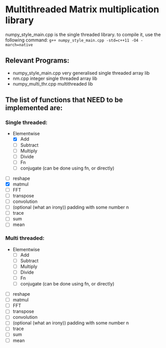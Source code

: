 # Multithreaded Matrix multiplication library

numpy_style_main.cpp is the single threaded library.
to compile it, use the following command:
`g++ numpy_style_main.cpp -std=c++11 -O4 -march=native`

## Relevant Programs:
- numpy_style_main.cpp very generalised single threaded array lib
- nm.cpp integer single threaded array lib
- numpy_multi_thr.cpp multithreaded lib


## The list of functions that NEED to be implemented are:
### Single threaded:
- Elementwise
	- [X] Add
	- [ ] Subtract
	- [ ] Multiply
	- [ ] Divide
	- [ ] Fn
	- [ ] conjugate (can be done using fn, or directly)
- [ ] reshape
- [X] matmul
- [ ] FFT
- [ ] transpose
- [ ] convolution
- [ ] (optional (what an irony)) padding with some number n
- [ ] trace
- [ ] sum
- [ ] mean

### Multi threaded:
- Elementwise
	- [ ] Add
	- [ ] Subtract
	- [ ] Multiply
	- [ ] Divide
	- [ ] Fn
	- [ ] conjugate (can be done using fn, or directly)
- [ ] reshape
- [ ] matmul
- [ ] FFT
- [ ] transpose
- [ ] convolution
- [ ] (optional (what an irony)) padding with some number n
- [ ] trace
- [ ] sum
- [ ] mean